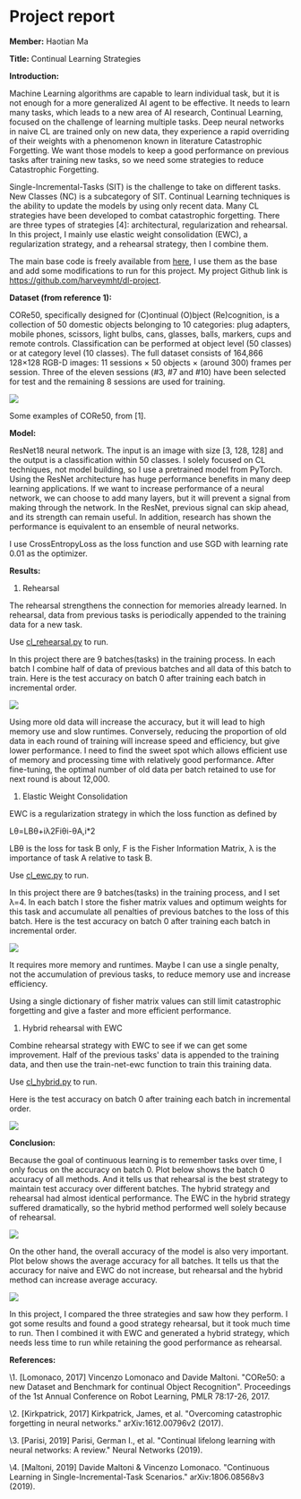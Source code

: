 # Project report

**Member:** Haotian Ma

**Title:** Continual Learning Strategies

**Introduction:** 

Machine Learning algorithms are capable to learn individual task, but it is not enough for a more generalized AI agent to be effective. It needs to learn many tasks, which leads to a new area of AI research, Continual Learning, focused on the challenge of learning multiple tasks. Deep neural networks in naive CL are trained only on new data, they experience a rapid overriding of their weights with a phenomenon known in literature Catastrophic Forgetting. We want those models to keep a good performance on previous tasks after training new tasks, so we need some strategies to reduce Catastrophic Forgetting. 

Single-Incremental-Tasks (SIT) is the challenge to take on different tasks. New Classes (NC) is a subcategory of SIT. Continual Learning techniques is the ability to update the models by using only recent data. Many CL strategies have been developed to combat catastrophic forgetting. There are three types of strategies [4]: architectural, regularization and rehearsal. In this project, I mainly use elastic weight consolidation (EWC), a regularization strategy, and a rehearsal strategy, then I combine them.

The main base code is freely available from [here](https://github.com/Pervasive-AI-Lab/cvpr_clvision_challenge), I use them as the base and add some modifications to run for this project. My project Github link is <https://github.com/harveymht/dl-project>.


**Dataset (from reference 1):** 

CORe50, specifically designed for (C)ontinual (O)bject (Re)cognition, is a collection of 50 domestic objects belonging to 10 categories: plug adapters, mobile phones, scissors, light bulbs, cans, glasses, balls, markers, cups and remote controls. Classification can be performed at object level (50 classes) or at category level (10 classes). The full dataset consists of 164,866 128×128 RGB-D images: 11 sessions × 50 objects × (around 300) frames per session. Three of the eleven sessions (#3, #7 and #10) have been selected for test and the remaining 8 sessions are used for training.

![](pictures/6.gif)

Some examples of CORe50, from [1].

**Model:** 

ResNet18 neural network. The input is an image with size [3, 128, 128] and the output is a classification within 50 classes. I solely focused on CL techniques, not model building, so I use a pretrained model from PyTorch. Using the ResNet architecture has huge performance benefits in many deep learning applications. If we want to increase performance of a neural network, we can choose to add many layers, but it will prevent a signal from making through the network. In the ResNet, previous signal can skip ahead, and its strength can remain useful. In addition, research has shown the performance is equivalent to an ensemble of neural networks.

I use CrossEntropyLoss as the loss function and use SGD with learning rate 0.01 as the optimizer.

**Results:**

1) Rehearsal

The rehearsal strengthens the connection for memories already learned. In rehearsal, data from previous tasks is periodically appended to the training data for a new task.

Use [cl_rehearsal.py](https://github.com/harveymht/dl-project/blob/master/cl_rehearsal.py) to run.

In this project there are 9 batches(tasks) in the training process. In each batch I combine half of data of previous batches and all data of this batch to train. Here is the test accuracy on batch 0 after training each batch in incremental order.

![](pictures/1.png)

Using more old data will increase the accuracy, but it will lead to high memory use and slow runtimes. Conversely, reducing the proportion of old data in each round of training will increase speed and efficiency, but give lower performance. I need to find the sweet spot which allows efficient use of memory and processing time with relatively good performance. After fine-tuning, the optimal number of old data per batch retained to use for next round is about 12,000.

1) Elastic Weight Consolidation

EWC is a regularization strategy in which the loss function as defined by

Lθ=LBθ+iλ2Fiθi-θA,i\*2

LBθ is the loss for task B only, F is the Fisher Information Matrix, λ is the importance of task A relative to task B.

Use [cl_ewc.py](https://github.com/harveymht/dl-project/blob/master/cl_ewc.py) to run.

In this project there are 9 batches(tasks) in the training process, and I set λ=4. In each batch I store the fisher matrix values and optimum weights for this task and accumulate all penalties of previous batches to the loss of this batch. Here is the test accuracy on batch 0 after training each batch in incremental order.

![](pictures/2.png)

It requires more memory and runtimes. Maybe I can use a single penalty, not the accumulation of previous tasks, to reduce memory use and increase efficiency.

Using a single dictionary of fisher matrix values can still limit catastrophic forgetting and give a faster and more efficient performance.

1) Hybrid rehearsal with EWC

Combine rehearsal strategy with EWC to see if we can get some improvement. Half of the previous tasks' data is appended to the training data, and then use the train-net-ewc function to train this training data. 

Use [cl_hybrid.py](https://github.com/harveymht/dl-project/blob/master/cl_hybrid.py) to run.

Here is the test accuracy on batch 0 after training each batch in incremental order.

![](pictures/3.png)




**Conclusion:**

Because the goal of continuous learning is to remember tasks over time, I only focus on the accuracy on batch 0. Plot below shows the batch 0 accuracy of all methods. And it tells us that rehearsal is the best strategy to maintain test accuracy over different batches. The hybrid strategy and rehearsal had almost identical performance. The EWC in the hybrid strategy suffered dramatically, so the hybrid method performed well solely because of rehearsal.

![](pictures/4.png)

On the other hand, the overall accuracy of the model is also very important. Plot below shows the average accuracy for all batches. It tells us that the accuracy for naive and EWC do not increase, but rehearsal and the hybrid method can increase average accuracy.

![](pictures/5.png)

In this project, I compared the three strategies and saw how they perform. I got some results and found a good strategy rehearsal, but it took much time to run. Then I combined it with EWC and generated a hybrid strategy, which needs less time to run while retaining the good performance as rehearsal.


**References:**

\1. [Lomonaco, 2017] Vincenzo Lomonaco and Davide Maltoni. "CORe50: a new Dataset and Benchmark for continual Object Recognition". Proceedings of the 1st Annual Conference on Robot Learning, PMLR 78:17-26, 2017.

\2. [Kirkpatrick, 2017] Kirkpatrick, James, et al. "Overcoming catastrophic forgetting in neural networks." arXiv:1612.00796v2 (2017).

\3. [Parisi, 2019] Parisi, German I., et al. "Continual lifelong learning with neural networks: A review." Neural Networks (2019).

\4. [Maltoni, 2019] Davide Maltoni & Vincenzo Lomonaco. "Continuous Learning in Single-Incremental-Task Scenarios." arXiv:1806.08568v3 (2019).


